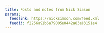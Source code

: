 ```yaml
---
title: Posts and notes from Nick Simson
params:
  feedlink: https://nicksimson.com/feed.xml
  feedid: f2256a91b6a79005e0442a83e83151e4
---
```

